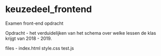 # keuzedeel_frontend
Examen front-end opdracht

Opdracht - het verduidelijken van het schema over welke lessen de klas krijgt van 2018 - 2019.

files - index.html
        style.css
        test.js
        
